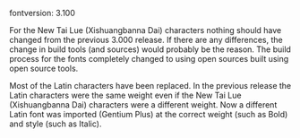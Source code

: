 fontversion: 3.100

For the New Tai Lue (Xishuangbanna Dai) characters nothing should have changed from the previous 3.000 release.
If there are any differences, the change in build tools (and sources) would probably be the reason.
The build process for the fonts completely changed to using open sources built using open source tools.

Most of the Latin characters have been replaced. In the previous release the Latin characters were the same weight
even if the New Tai Lue (Xishuangbanna Dai) characters were a different weight.
Now a different Latin font was imported (Gentium Plus) at the correct weight (such as Bold) and style (such as Italic).
